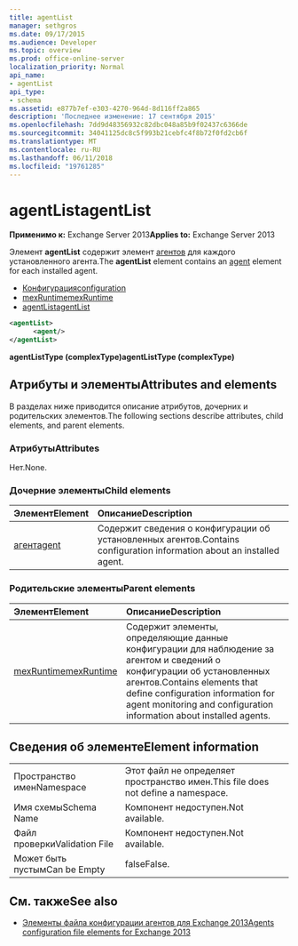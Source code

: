 ```yaml
---
title: agentList
manager: sethgros
ms.date: 09/17/2015
ms.audience: Developer
ms.topic: overview
ms.prod: office-online-server
localization_priority: Normal
api_name:
- agentList
api_type:
- schema
ms.assetid: e877b7ef-e303-4270-964d-8d116ff2a865
description: 'Последнее изменение: 17 сентября 2015'
ms.openlocfilehash: 7dd9d48356932c82dbc048a85b9f02437c6366de
ms.sourcegitcommit: 34041125dc8c5f993b21cebfc4f8b72f0fd2cb6f
ms.translationtype: MT
ms.contentlocale: ru-RU
ms.lasthandoff: 06/11/2018
ms.locfileid: "19761285"
---
```

# <a name="agentlist"></a><span data-ttu-id="e07bc-103">agentList</span><span class="sxs-lookup"><span data-stu-id="e07bc-103">agentList</span></span>
  
<span data-ttu-id="e07bc-104">**Применимо к:** Exchange Server 2013</span><span class="sxs-lookup"><span data-stu-id="e07bc-104">**Applies to:** Exchange Server 2013</span></span>
  
<span data-ttu-id="e07bc-105">Элемент **agentList** содержит элемент [агентов](agent.md) для каждого установленного агента.</span><span class="sxs-lookup"><span data-stu-id="e07bc-105">The **agentList** element contains an [agent](agent.md) element for each installed agent.</span></span> 
  
- [<span data-ttu-id="e07bc-106">Конфигурация</span><span class="sxs-lookup"><span data-stu-id="e07bc-106">configuration</span></span>](configuration.md)
- [<span data-ttu-id="e07bc-107">mexRuntime</span><span class="sxs-lookup"><span data-stu-id="e07bc-107">mexRuntime</span></span>](mexruntime.md)
- [<span data-ttu-id="e07bc-108">agentList</span><span class="sxs-lookup"><span data-stu-id="e07bc-108">agentList</span></span>](agentlist.md)
  
```XML
<agentList>
      <agent/>
</agentList>
```

<span data-ttu-id="e07bc-109">**agentListType (complexType)**</span><span class="sxs-lookup"><span data-stu-id="e07bc-109">**agentListType (complexType)**</span></span>

## <a name="attributes-and-elements"></a><span data-ttu-id="e07bc-110">Атрибуты и элементы</span><span class="sxs-lookup"><span data-stu-id="e07bc-110">Attributes and elements</span></span>

<span data-ttu-id="e07bc-111">В разделах ниже приводится описание атрибутов, дочерних и родительских элементов.</span><span class="sxs-lookup"><span data-stu-id="e07bc-111">The following sections describe attributes, child elements, and parent elements.</span></span>
  
### <a name="attributes"></a><span data-ttu-id="e07bc-112">Атрибуты</span><span class="sxs-lookup"><span data-stu-id="e07bc-112">Attributes</span></span>

<span data-ttu-id="e07bc-113">Нет.</span><span class="sxs-lookup"><span data-stu-id="e07bc-113">None.</span></span>
  
### <a name="child-elements"></a><span data-ttu-id="e07bc-114">Дочерние элементы</span><span class="sxs-lookup"><span data-stu-id="e07bc-114">Child elements</span></span>

|<span data-ttu-id="e07bc-115">**Элемент**</span><span class="sxs-lookup"><span data-stu-id="e07bc-115">**Element**</span></span>|<span data-ttu-id="e07bc-116">**Описание**</span><span class="sxs-lookup"><span data-stu-id="e07bc-116">**Description**</span></span>|
|:-----|:-----|
|[<span data-ttu-id="e07bc-117">агент</span><span class="sxs-lookup"><span data-stu-id="e07bc-117">agent</span></span>](agent.md) <br/> |<span data-ttu-id="e07bc-118">Содержит сведения о конфигурации об установленных агентов.</span><span class="sxs-lookup"><span data-stu-id="e07bc-118">Contains configuration information about an installed agent.</span></span>  <br/> |
   
### <a name="parent-elements"></a><span data-ttu-id="e07bc-119">Родительские элементы</span><span class="sxs-lookup"><span data-stu-id="e07bc-119">Parent elements</span></span>

|<span data-ttu-id="e07bc-120">**Элемент**</span><span class="sxs-lookup"><span data-stu-id="e07bc-120">**Element**</span></span>|<span data-ttu-id="e07bc-121">**Описание**</span><span class="sxs-lookup"><span data-stu-id="e07bc-121">**Description**</span></span>|
|:-----|:-----|
|[<span data-ttu-id="e07bc-122">mexRuntime</span><span class="sxs-lookup"><span data-stu-id="e07bc-122">mexRuntime</span></span>](mexruntime.md) <br/> |<span data-ttu-id="e07bc-123">Содержит элементы, определяющие данные конфигурации для наблюдение за агентом и сведений о конфигурации об установленных агентов.</span><span class="sxs-lookup"><span data-stu-id="e07bc-123">Contains elements that define configuration information for agent monitoring and configuration information about installed agents.</span></span>  <br/> |
   
## <a name="element-information"></a><span data-ttu-id="e07bc-124">Сведения об элементе</span><span class="sxs-lookup"><span data-stu-id="e07bc-124">Element information</span></span>

|||
|:-----|:-----|
|<span data-ttu-id="e07bc-125">Пространство имен</span><span class="sxs-lookup"><span data-stu-id="e07bc-125">Namespace</span></span>  <br/> |<span data-ttu-id="e07bc-126">Этот файл не определяет пространство имен.</span><span class="sxs-lookup"><span data-stu-id="e07bc-126">This file does not define a namespace.</span></span>  <br/> |
|<span data-ttu-id="e07bc-127">Имя схемы</span><span class="sxs-lookup"><span data-stu-id="e07bc-127">Schema Name</span></span>  <br/> |<span data-ttu-id="e07bc-128">Компонент недоступен.</span><span class="sxs-lookup"><span data-stu-id="e07bc-128">Not available.</span></span>  <br/> |
|<span data-ttu-id="e07bc-129">Файл проверки</span><span class="sxs-lookup"><span data-stu-id="e07bc-129">Validation File</span></span>  <br/> |<span data-ttu-id="e07bc-130">Компонент недоступен.</span><span class="sxs-lookup"><span data-stu-id="e07bc-130">Not available.</span></span>  <br/> |
|<span data-ttu-id="e07bc-131">Может быть пустым</span><span class="sxs-lookup"><span data-stu-id="e07bc-131">Can be Empty</span></span>  <br/> |<span data-ttu-id="e07bc-132">false</span><span class="sxs-lookup"><span data-stu-id="e07bc-132">False.</span></span>  <br/> |
   
## <a name="see-also"></a><span data-ttu-id="e07bc-133">См. также</span><span class="sxs-lookup"><span data-stu-id="e07bc-133">See also</span></span>

- [<span data-ttu-id="e07bc-134">Элементы файла конфигурации агентов для Exchange 2013</span><span class="sxs-lookup"><span data-stu-id="e07bc-134">Agents configuration file elements for Exchange 2013</span></span>](agents-configuration-file-elements-for-exchange-2013.md)

